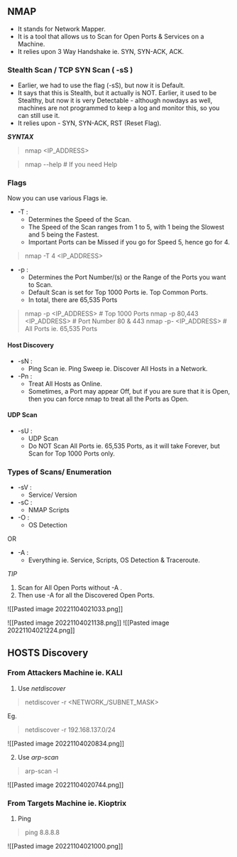 ## NMAP

- It stands for Network Mapper.
- It is a tool that allows us to Scan for Open Ports & Services on a Machine.
- It relies upon 3 Way Handshake ie. SYN, SYN-ACK, ACK.

### Stealth Scan / TCP SYN Scan ( -sS )
- Earlier, we had to use the flag (-sS), but now it is Default.
- It says that this is Stealth, but it actually is NOT. Earlier, it used to be Stealthy, but now it is very Detectable - although nowdays as well, machines are not programmed to keep a log and monitor this, so you can still use it.
- It relies upon - SYN, SYN-ACK, RST (Reset Flag).

***SYNTAX***

> nmap <IP_ADDRESS>

> nmap --help          # If you need Help

### Flags

Now you can use various Flags ie.

- -T : 
	- Determines the Speed of the Scan. 
	- The Speed of the Scan ranges from 1 to 5, with 1 being the Slowest and 5 being the Fastest.
	- Important Ports can be Missed if you go for Speed 5, hence go for 4.

> nmap -T 4 <IP_ADDRESS>

- -p : 
	- Determines the Port Number/(s) or the Range of the Ports you want to Scan.
	- Default Scan is set for Top 1000 Ports ie. Top Common Ports.
	- In total, there are 65,535 Ports

> nmap -p <IP_ADDRESS>          # Top 1000 Ports
> nmap -p 80,443 <IP_ADDRESS>          # Port Number 80 & 443
> nmap -p- <IP_ADDRESS>          # All Ports ie. 65,535 Ports

#### Host Discovery

- -sN :
	- Ping Scan ie. Ping Sweep ie. Discover All Hosts in a Network.
- -Pn :
	- Treat All Hosts as Online.
	- Sometimes, a Port may appear Off, but if you are sure that it is Open, then you can force nmap to treat all the Ports as Open.

#### UDP Scan

- -sU :
	- UDP Scan
	- Do NOT Scan All Ports ie. 65,535 Ports, as it will take Forever, but Scan for Top 1000 Ports only.

### Types of Scans/ Enumeration

- -sV :
	- Service/ Version
- -sC :
	- NMAP Scripts
- -O : 
	- OS Detection

OR

- -A :
	- Everything ie. Service, Scripts, OS Detection & Traceroute.

*TIP*

1. Scan for All Open Ports without -A .
2. Then use -A for all the Discovered Open Ports.

![[Pasted image 20221104021033.png]]

![[Pasted image 20221104021138.png]]
![[Pasted image 20221104021224.png]]


## HOSTS Discovery

### From Attackers Machine ie. KALI

1. Use *netdiscover*

> netdiscover -r <NETWORK_/SUBNET_MASK>

Eg.

> netdiscover -r 192.168.137.0/24

![[Pasted image 20221104020834.png]]

2. Use *arp-scan*

> arp-scan -l

![[Pasted image 20221104020744.png]]

### From Targets Machine ie. Kioptrix

1. Ping

> ping 8.8.8.8

![[Pasted image 20221104021000.png]]